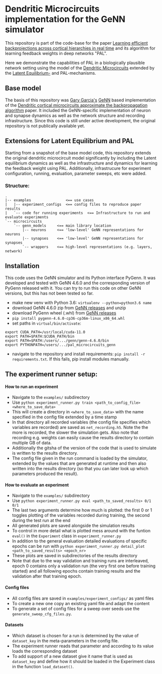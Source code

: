 # Dendritic Microcircuits implementation for the GeNN simulator

This repository is part of the code-base for the paper
[Learning efficient backprojections across cortical hierarchies in real time](https://arxiv.org/abs/2212.10249) and its algorithm for learning feedback weights in deep networks "PAL".

Here we demonstrate the capabilities of PAL in a biologically plausible network
setting using the model of the [Dendritic Microcircuits](https://papers.nips.cc/paper/2018/hash/1dc3a89d0d440ba31729b0ba74b93a33-Abstract.html) 
extended by the [Latent Equilibrium-](https://proceedings.neurips.cc/paper_files/paper/2021/hash/94cdbdb84e8e1de8a725fa2ed61498a4-Abstract.html) and
PAL-mechanisms.

## Base model
The basis of this repository was [Gary Garcia's](https://github.com/chanokin) [GeNN](https://github.com/genn-team/genn) based implementation of the [Dendritic cortical microcircuits 
approximate the backpropagation algorithm](https://papers.nips.cc/paper/2018/hash/1dc3a89d0d440ba31729b0ba74b93a33-Abstract.html) paper.
It included the GeNN-specific implementation of neuron and synapse dynamics as
well as the network structure and recording infrastructure. Since this code is
still under active development, the original repository is not publically
available yet.

## Extensions for Latent Equilibrium and PAL
Starting from a snapshot of the base model code, this repository extends the
original dendritic microcircuit model significantly by including the Latent
equilibrium dynamics as well as the infrastructure and dynamics for learning the
feedback weight using PAL. Additionally, infrastrucure for experiment
configuration, running, evaluation, parameter sweeps, etc were added.

### Structure:
```
.
|-- examples                <== use cases
|   |-- experiment_configs  <== config files to reproduce paper results
|   `-- code for running experiments  <== Infrastructure to run and evaluate experiments
`-- microcircuits
    `-- genn_models     <== main library location
        |-- neurons     <== 'low-level' GeNN representations for neurons
        |-- synapses    <== 'low-level' GeNN representations for synapses
        `-- wrappers    <== high-level representations (e.g. layers, network)
```

## Installation

This code uses the GeNN simulator and its Python interface PyGenn. It was
developed and tested with GeNN 4.6.0 and the corresponding version of PyGenn
released with it. You can try to run this code on other GeNN versions, but this
has not been tested so far.

- make new venv with Python 3.6: `virtualenv --python=python3.6 name`
- download GeNN 4.6.0 zip from [GeNN releases](https://github.com/genn-team/genn/releases/tag/4.6.0) and unzip
- download PyGenn wheel (.whl) from [GeNN releases](https://github.com/genn-team/genn/releases/tag/4.6.0)
- `pip install pygenn-4.6.0-cp36-cp36m-linux_x86_64.whl`
- set paths in `virtual/bin/activate`:
 ```
export CUDA_PATH=/usr/local/cuda-11.0
export PATH=$PATH:$CUDA_PATH/bin
export PATH=$PATH:/users/.../genn/genn-4.6.0/bin
export PYTHONPATH=/users/.../pal_microcircuits_genn
 ```
 - navigate to the repository and install requirements: `pip install -r requirements.txt`. If this fails, pip install modules manually.

## The experiment runner setup:

#### How to run an experiment
- Navigate to the `examples/` subdirectory
- Use `python experiment_runner.py train <path_to_config_file>
  <where_to_save_data>`
- This will create a directory in `<where_to_save_data>` with the name specified
  in the config file extended by a time stamp
- In that directory all recorded variables (the config file specifies which
  variables are recorded) are saved as `net_recording.h5`. Note the the more is
  recorded, the slower the simulation gets. Also note that recording e.g.
  weights can easily cause the results directory to contain multiple GB of data.
- Additionally the gitsha of the version of the code that is used to simulate is
  written to the results directory.
- The config file given in the run command is loaded by the simulator, extended
  by the values that are generated at runtime and then also written into the
  results directory (so that you can later look up which parameters produced the
  result).

#### How to evaluate an experiment

- Navigate to the `examples/` subdirectory
- Use `python experiment_runner.py eval <path_to_saved_results> 0/1 0/1`
- The last two arguments determine how much is plotted: the first 0 or 1 toggles
  plotting of the variables recorded during training, the second during the test
  run at the end
- All generated plots are saved alongside the simulation results
- To control in more detail what is plotted mess around with the funtion
  `eval()` in the `Experiment` class in `experiment_runner.py`
- In addition to the general evaluation detailed evaluations of specific epochs
  can be run with `python experiment_runner.py detail_plot <path_to_saved_results> <epoch_nr>`
- These plots are saved in subdirectories of the results directory
- Note that due to the way validation and training runs are interleaved, epoch 0
  contains only a validation run (the very first one before training started)
  and all following epochs contain training results and the validation after
  that training epoch.

#### Config files

- All config files are saved in `examples/experiment_configs/` as yaml files
- To create a new one copy an existing yaml file and adapt the content
- To generate a set of config files for a sweep over seeds use the
  `generate_sweep_cfg_files.py`.

#### Datasets

- Which dataset is chosen for a run is determined by the value of `dataset_key`
  in the meta-parameters in the config file.
- The experiment runner reads that parameter and according to its value loads
  the corresponding dataset
- To add support of a new dataset give it name that is used as `dataset_key` and
  define how it should be loaded in the Experiment class in the function
  `load_dataset()`.


